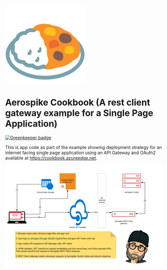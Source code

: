 ![curry rice](src/curry.svg) 

# Aerospike Cookbook (A rest client gateway example for a Single Page Application)

[![Greenkeeper badge](https://badges.greenkeeper.io/aerospike-examples/rest-client-gateway-spa-example.svg)](https://greenkeeper.io/)

This is app code as part of the example showing deployment strategy for an internet facing single page application using an API Gateway and OAuth2 available at https://cookbook.azureedge.net.


![diagram](public/image/arch.svg)
